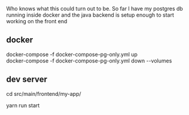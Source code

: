 Who knows what this could turn out to be.
So far I have my postgres db running inside docker and the java backend is setup enough to start working on the front end

## docker

docker-compose -f docker-compose-pg-only.yml up  
docker-compose -f docker-compose-pg-only.yml down --volumes

## dev server

cd src/main/frontend/my-app/ <br />

yarn run start
